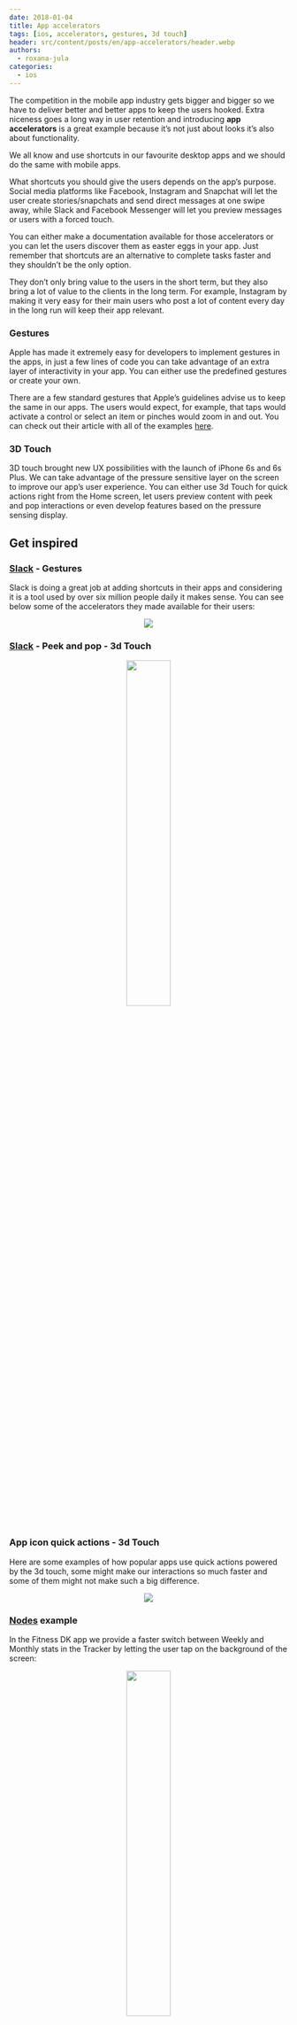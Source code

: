 ```yaml
---
date: 2018-01-04
title: App accelerators
tags: [ios, accelerators, gestures, 3d touch]
header: src/content/posts/en/app-accelerators/header.webp
authors:
  - roxana-jula
categories:
  - ios
---
```


The competition in the mobile app industry gets bigger and bigger so we have to deliver better and better apps to keep the users hooked. Extra niceness goes a long way in user retention and introducing **app accelerators** is a great example because it’s not just about looks it’s also about functionality.

We all know and use shortcuts in our favourite desktop apps and we should do the same with mobile apps.

What shortcuts you should give the users depends on the app’s purpose. Social media platforms like Facebook, Instagram and Snapchat will let the user create stories/snapchats and send direct messages at one swipe away, while Slack and Facebook Messenger will let you preview messages or users with a forced touch.

You can either make a documentation available for those accelerators or you can let the users discover them as easter eggs in your app. Just remember that shortcuts are an alternative to complete tasks faster and they shouldn’t be the only option.

They don’t only bring value to the users in the short term, but they also bring a lot of value to the clients in the long term. For example, Instagram by making it very easy for their main users who post a lot of content every day in the long run will keep their app relevant.

### Gestures

Apple has made it extremely easy for developers to implement gestures in the apps, in just a few lines of code you can take advantage of an extra layer of interactivity in your app. You can either use the predefined gestures or create your own.

There are a few standard gestures that Apple’s guidelines advise us to keep the same in our apps. The users would expect, for example, that taps would activate a control or select an item or pinches would zoom in and out. You can check out their article with all of the examples [here](https://developer.apple.com/ios/human-interface-guidelines/user-interaction/gestures/).

### 3D Touch

3D touch brought new UX possibilities with the launch of iPhone 6s and 6s Plus. We can take advantage of the pressure sensitive layer on the screen to improve our app’s user experience. You can either use 3d Touch for quick actions right from the Home screen, let users preview content with peek and pop interactions or even develop features based on the pressure sensing display.

## Get inspired

### [Slack](https://slack.com/) - Gestures

Slack is doing a great job at adding shortcuts in their apps and considering it is a tool used by over six million people daily it makes sense. You can see below some of the accelerators they made available for their users:

<!-- BROKEN -->
<p align="center"><img src="https://cdn-laravel.vapor.cloud/image/nstack/translate_values/accelerators-slack-gestures_eyX3C5YKfB.png"/></p>

### [Slack](https://slack.com/) - Peek and pop - 3d Touch

<p align="center"><img width="40%" src="https://cdn-laravel.vapor.cloud/image/nstack/translate_values/accelerators-peek-and-pop_15bgFVdIlh.gif"/></p>

### App icon quick actions - 3d Touch

Here are some examples of how popular apps use quick actions powered by the 3d touch, some might make our interactions so much faster and some of them might not make such a big difference.

<p align="center"><img src="https://cdn-laravel.vapor.cloud/image/nstack/translate_values/accelerators-app-icon-shortcuts_oYKfUvAOe4.png"/></p>

### [Nodes](https://www.nodesagency.com/) example

In the Fitness DK app we provide a faster switch between Weekly and Monthly stats in the Tracker by letting the user tap on the background of the screen:

<p align="center"><img width="40%" src="https://cdn-laravel.vapor.cloud/image/nstack/translate_values/accelerators-fitness-dk_ce9cGyOPEG.gif"/></p>

## Code examples

Check out our accelerators code examples:

- [UIGestures](/en/posts/uigestures/)
- [Custom Gestures](/en/posts/custom-gesture-recognizers/)

## Links/Resources

- [Apple - Gesture guidelines](https://developer.apple.com/ios/human-interface-guidelines/user-interaction/gestures/)
- [Apple Developer - Take advantage of 3D Touch](https://developer.apple.com/ios/3d-touch/)
- [UX Design pattern for Mobile Apps - Which and Why by Luis Abreu (raywenderlich.com)](https://www.raywenderlich.com/167174/design-patterns-mobile-apps-which-why)
- [Extra depth of Interaction: 3D Touch Icons for iOS](https://stories.uplabs.com/extra-depth-of-interaction-3d-touch-icons-for-ios-7b0d90c81576)
- [Slack for iOS Shortcuts Article](https://get.slack.help/hc/en-us/articles/208401947-Slack-for-iOS)
- [Iphone Wireframes by Al Rayhan - PsdBoom](http://psdboom.com/downloads/free-iphone-6-psd-wireframe)

_Article Photo by [Oleg Magni](https://unsplash.com/photos/2rLoAbLT9I4)_
